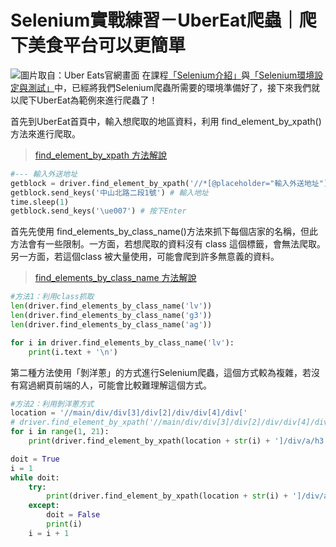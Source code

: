 # Selenium實戰練習－UberEat爬蟲｜爬下美食平台可以更簡單
![圖片取自：Uber Eats官網畫面](https://i.imgur.com/7MYam1P.png)
在課程[「Selenium介紹」](/classification/crawler_king/69)與[「Selenium環境設定與測試」](/classification/crawler_king/70)中，已經將我們Selenium爬蟲所需要的環境準備好了，接下來我們就以爬下UberEat為範例來進行爬蟲了！

首先到UberEat首頁中，輸入想爬取的地區資料，利用 find_element_by_xpath()方法來進行爬取。

> [find_element_by_xpath 方法解說](/classification/crawler_king/69)

```python
#--- 輸入外送地址
getblock = driver.find_element_by_xpath('//*[@placeholder="輸入外送地址"]')
getblock.send_keys('中山北路二段1號') # 輸入地址
time.sleep(1)
getblock.send_keys('\ue007') # 按下Enter
```

首先先使用 find_elements_by_class_name()方法來抓下每個店家的名稱，但此方法會有一些限制。一方面，若想爬取的資料沒有 class 這個標籤，會無法爬取。另一方面，若這個class 被大量使用，可能會爬到許多無意義的資料。

> [find_elements_by_class_name 方法解說](/classification/crawler_king/69)

```python
#方法1：利用class抓取
len(driver.find_elements_by_class_name('lv'))
len(driver.find_elements_by_class_name('g3'))
len(driver.find_elements_by_class_name('ag'))

for i in driver.find_elements_by_class_name('lv'):
    print(i.text + '\n')
```
第二種方法使用「剝洋蔥」的方式進行Selenium爬蟲，這個方式較為複雜，若沒有寫過網頁前端的人，可能會比較難理解這個方式。

```python
#方法2：利用剝洋蔥方式
location = '//main/div/div[3]/div[2]/div/div[4]/div['
# driver.find_element_by_xpath('//main/div/div[3]/div[2]/div/div[4]/div[1]/div/a/h3')
for i in range(1, 21):
    print(driver.find_element_by_xpath(location + str(i) + ']/div/a/h3').text + ' ')

doit = True
i = 1
while doit:
    try:
        print(driver.find_element_by_xpath(location + str(i) + ']/div/a/h3').text + ' ')
    except:
        doit = False
        print(i)
    i = i + 1
```
